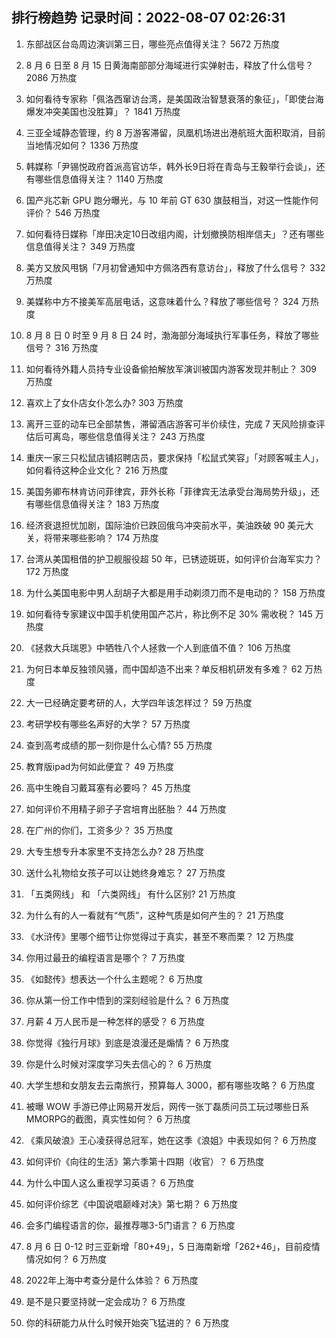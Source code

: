 
## 排行榜趋势 记录时间：2022-08-07 02:26:31
  
  1. 东部战区台岛周边演训第三日，哪些亮点值得关注？ 5672 万热度
    
  2. 8 月 6 日至 8 月 15 日黄海南部部分海域进行实弹射击，释放了什么信号？ 2086 万热度
    
  3. 如何看待专家称「佩洛西窜访台湾，是美国政治智慧衰落的象征」，「即使台海爆发冲突美国也没胜算」？ 1841 万热度
    
  4. 三亚全域静态管理，约 8 万游客滞留，凤凰机场进出港航班大面积取消，目前当地情况如何？ 1336 万热度
    
  5. 韩媒称「尹锡悦政府首派高官访华，韩外长9日将在青岛与王毅举行会谈」，还有哪些信息值得关注？ 1140 万热度
    
  6. 国产兆芯新 GPU 跑分曝光，与 10 年前 GT 630 旗鼓相当，对这一性能作何评价？ 546 万热度
    
  7. 如何看待日媒称「岸田决定10日改组内阁，计划撤换防相岸信夫」？还有哪些信息值得关注？ 349 万热度
    
  8. 美方又放风甩锅「7月初曾通知中方佩洛西有意访台」，释放了什么信号？ 332 万热度
    
  9. 美媒称中方不接美军高层电话，这意味着什么？释放了哪些信号？ 324 万热度
    
  10. 8 月 8 日 0 时至 9 月 8 日 24 时，渤海部分海域执行军事任务，释放了哪些信号？ 316 万热度
    
  11. 如何看待外籍人员持专业设备偷拍解放军演训被国内游客发现并制止？ 309 万热度
    
  12. 喜欢上了女仆店女仆怎么办? 303 万热度
    
  13. 离开三亚的动车已全部禁售，滞留酒店游客可半价续住，完成 7 天风险排查评估后可离岛，哪些信息值得关注？ 243 万热度
    
  14. 重庆一家三只松鼠店铺招聘店员，要求保持「松鼠式笑容」「对顾客喊主人」，如何看待这种企业文化？ 216 万热度
    
  15. 美国务卿布林肯访问菲律宾，菲外长称「菲律宾无法承受台海局势升级」，还有哪些信息值得关注？ 183 万热度
    
  16. 经济衰退担忧加剧，国际油价已跌回俄乌冲突前水平，美油跌破 90 美元大关，将带来哪些影响？ 174 万热度
    
  17. 台湾从美国租借的护卫舰服役超 50 年，已锈迹斑斑，如何评价台海军实力？ 172 万热度
    
  18. 为什么美国电影中男人刮胡子大都是用手动剃须刀而不是电动的？ 158 万热度
    
  19. 如何看待专家建议中国手机使用国产芯片，称比例不足 30% 需收税？ 145 万热度
    
  20. 《拯救大兵瑞恩》中牺牲八个人拯救一个人到底值不值？ 106 万热度
    
  21. 为何日本单反独领风骚，而中国却造不出来？单反相机研发有多难？ 62 万热度
    
  22. 大一已经确定要考研的人，大学四年该怎样过？ 59 万热度
    
  23. 考研学校有哪些名声好的大学？ 57 万热度
    
  24. 查到高考成绩的那一刻你是什么心情? 55 万热度
    
  25. 教育版ipad为何如此便宜？ 49 万热度
    
  26. 高中生晚自习戴耳塞有必要吗？ 45 万热度
    
  27. 如何评价不用精子卵子子宫培育出胚胎？ 44 万热度
    
  28. 在广州的你们，工资多少？ 35 万热度
    
  29. 大专生想专升本家里不支持怎么办? 28 万热度
    
  30. 送什么礼物给女孩子可以让她终身难忘？ 27 万热度
    
  31. 「五类网线」 和 「六类网线」 有什么区别? 21 万热度
    
  32. 为什么有的人一看就有“气质”，这种气质是如何产生的？ 21 万热度
    
  33. 《水浒传》里哪个细节让你觉得过于真实，甚至不寒而栗？ 12 万热度
    
  34. 你用过最丑的编程语言是哪个？ 7 万热度
    
  35. 《如懿传》想表达一个什么主题呢？ 6 万热度
    
  36. 你从第一份工作中悟到的深刻经验是什么？ 6 万热度
    
  37. 月薪 4 万人民币是一种怎样的感受？ 6 万热度
    
  38. 你觉得《独行月球》到底是浪漫还是煽情？ 6 万热度
    
  39. 你是什么时候对深度学习失去信心的？ 6 万热度
    
  40. 大学生想和女朋友去云南旅行，预算每人 3000，都有哪些攻略？ 6 万热度
    
  41. 被曝 WOW  手游已停止网易开发后，网传一张丁磊质问员工玩过哪些日系MMORPG的截图，真实性如何？ 6 万热度
    
  42. 《乘风破浪》王心凌获得总冠军，她在这季《浪姐》中表现如何？ 6 万热度
    
  43. 如何评价《向往的生活》第六季第十四期（收官）？ 6 万热度
    
  44. 为什么中国人这么重视学习英语？ 6 万热度
    
  45. 如何评价综艺《中国说唱巅峰对决》第七期？ 6 万热度
    
  46. 会多门编程语言的你，最推荐哪3-5门语言？ 6 万热度
    
  47. 8 月 6 日 0-12 时三亚新增「80+49」，5 日海南新增「262+46」，目前疫情情况如何？ 6 万热度
    
  48. 2022年上海中考查分是什么体验？ 6 万热度
    
  49. 是不是只要坚持就一定会成功？ 6 万热度
    
  50. 你的科研能力从什么时候开始突飞猛进的？ 6 万热度
    